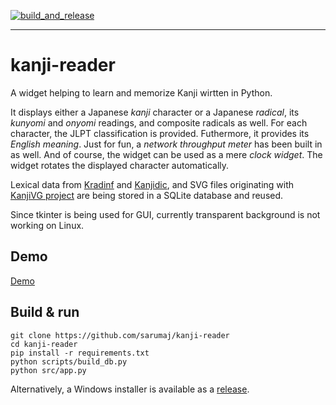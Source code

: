 [![build_and_release](https://github.com/sarumaj/kanji-reader/actions/workflows/build_and_release.yml/badge.svg)](https://github.com/sarumaj/kanji-reader/actions/workflows/build_and_release.yml)

---

# kanji-reader

A widget helping to learn and memorize Kanji wirtten in Python.

It displays either a Japanese _kanji_ character or a Japanese _radical_, its _kunyomi_ and _onyomi_ readings, and composite radicals as well.
For each character, the JLPT classification is provided.
Futhermore, it provides its _English meaning_.
Just for fun, a _network throughput meter_ has been built in as well.
And of course, the widget can be used as a mere _clock widget_. The widget rotates the displayed character automatically.

Lexical data from [Kradinf](http://nihongo.monash.edu/kradinf.html) and [Kanjidic](http://nihongo.monash.edu/kanjidic2/index.html), and SVG files originating with [KanjiVG project](http://kanjivg.tagaini.net/) are being stored in a SQLite database and reused.

Since tkinter is being used for GUI, currently transparent background is not working on Linux.

## Demo

[Demo](https://github.com/sarumaj/kanji-reader/assets/71898979/fb47966a-1582-4103-8682-19808e04f1d2)

## Build & run

```
git clone https://github.com/sarumaj/kanji-reader
cd kanji-reader
pip install -r requirements.txt
python scripts/build_db.py
python src/app.py
```

Alternatively, a Windows installer is available as a [release](https://github.com/sarumaj/kanji-reader/releases/latest).
